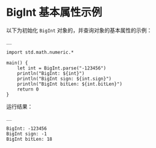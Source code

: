 
# BigInt 基本属性示例

以下为初始化 `BigInt` 对象的，并查询对象的基本属性的示例：
    
    __
    
    import std.math.numeric.*
    
    main() {
        let int = BigInt.parse("-123456")
        println("BigInt: ${int}")
        println("BigInt sign: ${int.sign}")
        println("BigInt bitLen: ${int.bitLen}")
        return 0
    }
    
运行结果：
    
    __
    
    BigInt: -123456
    BigInt sign: -1
    BigInt bitLen: 18